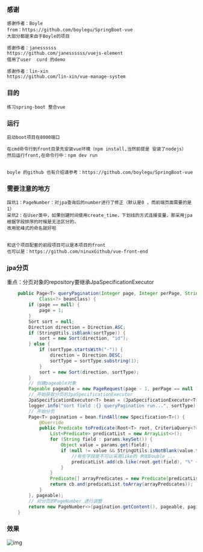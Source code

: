 ### 感谢
	感谢作者：Boyle
	from：https://github.com/boylegu/SpringBoot-vue
	大部分都是来自于Boyle的项目
	
	感谢作者：janessssss
	https://github.com/janessssss/vuejs-element
	借用了user  curd 的demo
	
	感谢作者：lin-xin
	https://github.com/lin-xin/vue-manage-system

### 目的
	练习spring-boot 整合vue
	
	
### 运行
	启动boot项目在8000端口
	
	在cmd命令行到front目录先安装vue环境（npm install,当然前提是 安装了nodejs）
	然后运行front,在命令行中：npm dev run 
	
	
	boyle 的github 也有介绍请参考：https://github.com/boylegu/SpringBoot-vue


### 需要注意的地方
	踩坑1：PageNumber：对jpa查询后的number进行了修正（默认是0 ，而前端页面需要的是1）
	采坑2：在User类中，如果创建时间使用create_time，下划线的方式连接变量，那采用jpa根据字段排序的时候是无法区分的，
	改用驼峰式的命名就好啦
	
	
	和这个项目配套的前段项目可以是本项目的front
	也可以是：https://github.com/ninuxGithub/vue-front-end

### jpa分页
重点：分页对象的repository要继承JpaSpecificationExecutor
```java
	public Page<T> queryPagination(Integer page, Integer perPage, String sortType, Map<String, Object> params,
			Class<?> beanClass) {
		if (page == null) {
			page = 1;
		}
		Sort sort = null;
		Direction direction = Direction.ASC;
		if (StringUtils.isBlank(sortType)) {
			sort = new Sort(direction, "id");
		} else {
			if (sortType.startsWith("-")) {
				direction = Direction.DESC;
				sortType = sortType.substring(1);
			}
			sort = new Sort(direction, sortType);
		}
		// 创建pageable对象
		Pageable pageable = new PageRequest(page - 1, perPage == null ? maxPerPage : perPage, sort);
		// 开始获取分页的JpaSpecificationExecutor
		JpaSpecificationExecutor<T> bean = (JpaSpecificationExecutor<T>) springUtil.getBean(beanClass);
		logger.info("sort field :{} queryPagination run...", sortType);
		// 开始分页
		Page<T> pagination = bean.findAll(new Specification<T>() {
			@Override
			public Predicate toPredicate(Root<T> root, CriteriaQuery<?> query, CriteriaBuilder cb) {
				List<Predicate> predicatList = new ArrayList<>();
				for (String field : params.keySet()) {
					Object value = params.get(field);
					if (null != value && StringUtils.isNotBlank(value.toString())) {
						//有些字段是不可以采用like的 例如Double ...
						predicatList.add(cb.like(root.get(field), "%" + value + "%"));
					}
				}
				Predicate[] arrayPredicates = new Predicate[predicatList.size()];
				return cb.and(predicatList.toArray(arrayPredicates));
			}
		}, pageable);
		// 对分页的PageNumber 进行调整
		return new PageNumber<>(pagination.getContent(), pageable, pagination.getTotalElements());
	}
```	
	
### 效果
![img](https://github.com/ninuxGithub/spring-boot-vue-separate/blob/master/pic.png)
	
	


	